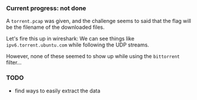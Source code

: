 ### Current progress: not done

A `torrent.pcap` was given, and the challenge seems to said that the flag will be the filename of the downloaded files.

Let's fire this up in wireshark:
We can see things like `ipv6.torrent.ubuntu.com` while following the UDP streams. 

However, none of these seemed to show up while using the `bittorrent` filter...

### TODO
- find ways to easily extract the data